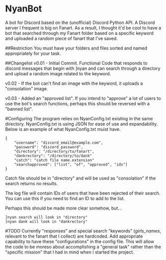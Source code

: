 # NyanBot

A bot for Discord based on the (unofficial) Discord Python API. A Discord server I frequent is big on Fanart. As a result, I thought it'd be cool to have a bot that searched through my Fanart folder based on a specific keyword and uploaded a random piece of fanart that I've saved.

##Restriction
You must have your folders and files sorted and named appropriately for your task. 

##Changelist
v0.01 - Initial Commit. Functional Code that responds to discord messages that begin with ]nyan and can search through a directory and upload a random image related to the keyword.

v0.02 - If the bot can't find an image with the keyword, it uploads a "consolation" image.

v0.03 - Added an "approved list". If you intend to "approve" a lot of users to use the bot's search functions, perhaps this should be reversed with a "banned list".

#Configuring
The program relies on NyanConfig.txt existing in the same directory. NyanConfig.txt is using JSON for ease of use and expandability. Below is an example of what NyanConfig.txt muist have.
```
{
    "username": "discord_email@example.com",
    "password": "discord_password",
    "directory": "/directory/to/fanart",
    "dankrectory": "/directory/to/dank"
    "catch": "catch file name.extension"
    "searchapproved": ["list", "of", "approved", "ids"]
}
```
Catch file should be in "directory" and will be used as "consolation" if the search returns no results.

The log file will contain IDs of users that have been rejected of their search. You can use this if you need to find an ID to add to the list.

Perhaps this should be made more clear somehow, but...
```
]nyan search will look in "directory"
]nyan dank will look in "dankrectory"
```

#TODO
Currently "responses" and special search "keywords" (*girls_names*, relevant to the fanart that I collect) are hardcoded. Add appropriate capability to have these "configurations" in the config file. This will allow the code to be moreso about accomplishing a "general task" rather than the "specific mission" that I had in mind when I started the project.
